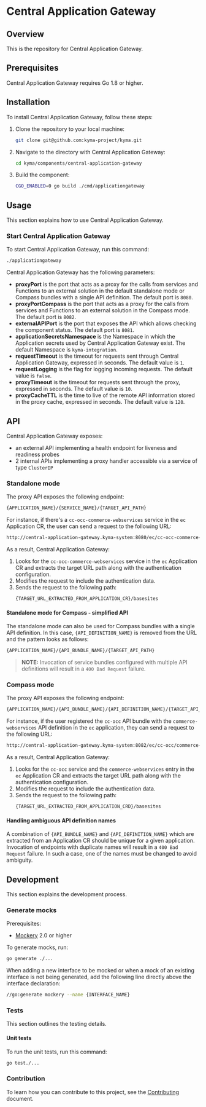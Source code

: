 # Central Application Gateway

## Overview

This is the repository for Central Application Gateway.

## Prerequisites

Central Application Gateway requires Go 1.8 or higher.

## Installation

To install Central Application Gateway, follow these steps:

1. Clone the repository to your local machine:
   ```bash
   git clone git@github.com:kyma-project/kyma.git
   ```
2. Navigate to the directory with Central Application Gateway:
   ```bash
   cd kyma/components/central-application-gateway
   ```
3. Build the component:
   ```bash
   CGO_ENABLED=0 go build ./cmd/applicationgateway
   ```

## Usage

This section explains how to use Central Application Gateway.

### Start Central Application Gateway

To start Central Application Gateway, run this command:

```bash
./applicationgateway 
```

Central Application Gateway has the following parameters:
- **proxyPort** is the port that acts as a proxy for the calls from services and Functions to an external solution in the default standalone mode or Compass bundles with a single API definition. The default port is `8080`.
- **proxyPortCompass** is the port that acts as a proxy for the calls from services and Functions to an external solution in the Compass mode. The default port is `8082`.
- **externalAPIPort** is the port that exposes the API which allows checking the component status. The default port is `8081`.
- **applicationSecretsNamespace** is the Namespace in which the Application secrets used by Central Application Gateway exist. The default Namespace is `kyma-integration`.
- **requestTimeout** is the timeout for requests sent through Central Application Gateway, expressed in seconds. The default value is `1`.
- **requestLogging** is the flag for logging incoming requests. The default value is `false`.
- **proxyTimeout** is the timeout for requests sent through the proxy, expressed in seconds. The default value is `10`.
- **proxyCacheTTL** is the time to live of the remote API information stored in the proxy cache, expressed in seconds. The default value is `120`.


## API

Central Application Gateway exposes:
- an external API implementing a health endpoint for liveness and readiness probes
- 2 internal APIs implementing a proxy handler accessible via a service of type `ClusterIP`

### Standalone mode

The proxy API exposes the following endpoint:
```bash
{APPLICATION_NAME}/{SERVICE_NAME}/{TARGET_API_PATH}
``` 

For instance, if there's a `cc-occ-commerce-webservices` service in the `ec` Application CR, the user can send a request to the following URL: 
```bash
http://central-application-gateway.kyma-system:8080/ec/cc-occ-commerce-webservices/basesites
```

As a result, Central Application Gateway:
1. Looks for the `cc-occ-commerce-webservices` service in the `ec` Application CR and extracts the target URL path along with the authentication configuration.
2. Modifies the request to include the authentication data.
3. Sends the request to the following path:
   ```bash
   {TARGET_URL_EXTRACTED_FROM_APPLICATION_CR}/basesites
   ```

#### Standalone mode for Compass - simplified API

The standalone mode can also be used for Compass bundles with a single API definition.
In this case, `{API_DEFINITION_NAME}` is removed from the URL and the pattern looks as follows:
```bash
{APPLICATION_NAME}/{API_BUNDLE_NAME}/{TARGET_API_PATH}
```
> **NOTE:** Invocation of service bundles configured with multiple API definitions will result in a `400 Bad Request` failure.

### Compass mode

The proxy API exposes the following endpoint:
```bash
{APPLICATION_NAME}/{API_BUNDLE_NAME}/{API_DEFINITION_NAME}/{TARGET_API_PATH}
```

For instance, if the user registered the `cc-occ` API bundle with the `commerce-webservices` API definition in the `ec` application, they can send a request to the following URL:
```bash
http://central-application-gateway.kyma-system:8082/ec/cc-occ/commerce-webservices/basesites
```

As a result, Central Application Gateway:
1. Looks for the `cc-occ` service and the `commerce-webservices` entry in the `ec` Application CR and extracts the target URL path along with the authentication configuration.
2. Modifies the request to include the authentication data.
3. Sends the request to the following path: 
   ```bash
   {TARGET_URL_EXTRACTED_FROM_APPLICATION_CRD}/basesites
   ```

#### Handling ambiguous API definition names

A combination of `{API_BUNDLE_NAME}` and `{API_DEFINITION_NAME}` which are extracted from an Application CR should be unique for a given application.
Invocation of endpoints with duplicate names will result in a `400 Bad Request` failure. In such a case, one of the names must be changed to avoid ambiguity.

## Development

This section explains the development process.

### Generate mocks

Prerequisites:

 - [Mockery](https://github.com/vektra/mockery) 2.0 or higher

To generate mocks, run:

```bash
go generate ./...
```

When adding a new interface to be mocked or when a mock of an existing interface is not being generated, add the following line directly above the interface declaration:

```bash
//go:generate mockery --name {INTERFACE_NAME}
```

### Tests

This section outlines the testing details.

#### Unit tests

To run the unit tests, run this command:

```bash
go test./...
```

### Contribution

To learn how you can contribute to this project, see the [Contributing](/CONTRIBUTING.md) document.
